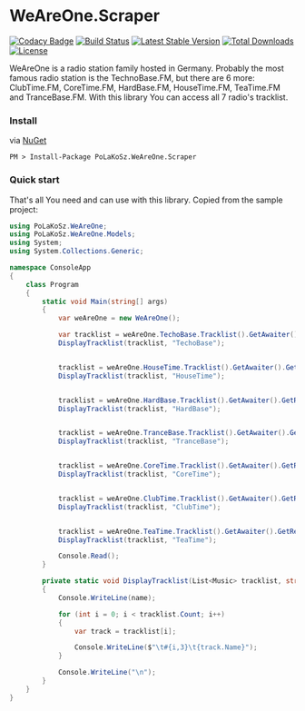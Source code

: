 # WeAreOne.Scraper

[![Codacy Badge](https://api.codacy.com/project/badge/Grade/ce64ba10760f4fe58cbb4bde2ddf1a93)](https://app.codacy.com/app/PoLaKoSz/WeAreOne.Scraper?utm_source=github.com&utm_medium=referral&utm_content=PoLaKoSz/WeAreOne.Scraper&utm_campaign=Badge_Grade_Dashboard)
[![Build Status](https://travis-ci.com/PoLaKoSz/WeAreOne.Scraper.svg?branch=master)](https://travis-ci.com/PoLaKoSz/WeAreOne.Scraper)
[![Latest Stable Version](https://img.shields.io/github/tag/PoLaKoSz/WeAreOne.Scraper.svg?label=stable)](../../releases)
[![Total Downloads](https://img.shields.io/nuget/dt/PoLaKoSz.WeAreOne.Scraper.svg?style=plastic)](https://www.nuget.org/packages/PoLaKoSz.WeAreOne.Scraper)
[![License](https://img.shields.io/github/license/PoLaKoSz/WeAreOne.Scraper.svg?style=plastic)](LICENSE)

WeAreOne is a radio station family hosted in Germany. Probably the most famous radio station is the TechnoBase.FM, but there are 6 more:
ClubTime.FM, CoreTime.FM, HardBase.FM, HouseTime.FM, TeaTime.FM and TranceBase.FM. With this library You can access all 7 radio's tracklist. 

### Install
via [NuGet](https://www.nuget.org/packages/PoLaKoSz.WeAreOne.Scraper/)
````
PM > Install-Package PoLaKoSz.WeAreOne.Scraper
````

### Quick start

That's all You need and can use with this library. Copied from the sample project:

```` c#
using PoLaKoSz.WeAreOne;
using PoLaKoSz.WeAreOne.Models;
using System;
using System.Collections.Generic;

namespace ConsoleApp
{
    class Program
    {
        static void Main(string[] args)
        {
            var weAreOne = new WeAreOne();

            var tracklist = weAreOne.TechoBase.Tracklist().GetAwaiter().GetResult();
            DisplayTracklist(tracklist, "TechoBase");


            tracklist = weAreOne.HouseTime.Tracklist().GetAwaiter().GetResult();
            DisplayTracklist(tracklist, "HouseTime");


            tracklist = weAreOne.HardBase.Tracklist().GetAwaiter().GetResult();
            DisplayTracklist(tracklist, "HardBase");


            tracklist = weAreOne.TranceBase.Tracklist().GetAwaiter().GetResult();
            DisplayTracklist(tracklist, "TranceBase");


            tracklist = weAreOne.CoreTime.Tracklist().GetAwaiter().GetResult();
            DisplayTracklist(tracklist, "CoreTime");


            tracklist = weAreOne.ClubTime.Tracklist().GetAwaiter().GetResult();
            DisplayTracklist(tracklist, "ClubTime");


            tracklist = weAreOne.TeaTime.Tracklist().GetAwaiter().GetResult();
            DisplayTracklist(tracklist, "TeaTime");

            Console.Read();
        }

        private static void DisplayTracklist(List<Music> tracklist, string name)
        {
            Console.WriteLine(name);

            for (int i = 0; i < tracklist.Count; i++)
            {
                var track = tracklist[i];

                Console.WriteLine($"\t#{i,3}\t{track.Name}");
            }

            Console.WriteLine("\n");
        }
    }
}
````
